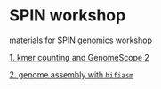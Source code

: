# SPIN workshop
materials for SPIN genomics workshop

[1. kmer counting and GenomeScope 2](https://github.com/pbfrandsen/SPIN_workshop/blob/main/01_kmer_counting_genomescope.md)

[2. genome assembly with `hifiasm`](https://github.com/pbfrandsen/SPIN_workshop/blob/main/02_genome_assembly.md)